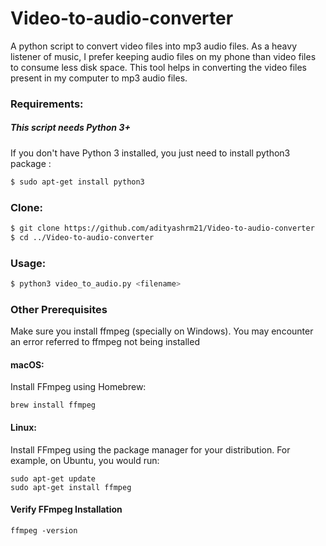 # Video-to-audio-converter
A python script to convert video files into mp3 audio files. As a heavy listener of music, I prefer keeping audio files on my phone than video files to consume less disk space. This tool helps in converting the video files present in my computer to mp3 audio files.


### Requirements:


##### This script needs Python 3+

If you don't have Python 3 installed, you just need to install python3 package :

```bash
$ sudo apt-get install python3
```

### Clone:
```bash
$ git clone https://github.com/adityashrm21/Video-to-audio-converter
$ cd ../Video-to-audio-converter
```

### Usage:

```bash
$ python3 video_to_audio.py <filename>
```

### Other Prerequisites
Make sure you install ffmpeg (specially on Windows). You may encounter an error referred to ffmpeg not being installed 

#### macOS:
Install FFmpeg using Homebrew:
```
brew install ffmpeg
```
#### Linux:
Install FFmpeg using the package manager for your distribution. For example, on Ubuntu, you would run:

```
sudo apt-get update
sudo apt-get install ffmpeg
```
 #### Verify FFmpeg Installation
```
ffmpeg -version

```